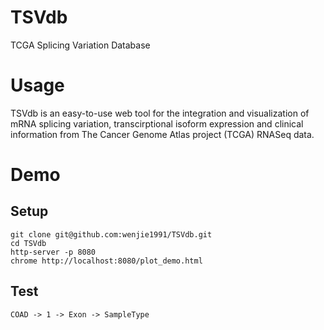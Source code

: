 # TSVdb
TCGA Splicing Variation Database

# Usage
TSVdb is an easy-to-use web tool for the integration and visualization of mRNA splicing variation, transcirptional isoform expression and clinical information from The Cancer Genome Atlas project (TCGA) RNASeq data.

# Demo
## Setup
```
git clone git@github.com:wenjie1991/TSVdb.git
cd TSVdb
http-server -p 8080
chrome http://localhost:8080/plot_demo.html
```

## Test
    COAD -> 1 -> Exon -> SampleType
